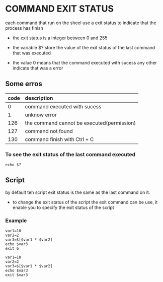# COMMAND EXIT STATUS

each command that run on the sheel use a exit status to indicate that the process has finish

- the exit status is a integer between 0 and 255

- the variable $? store the value of the exit status of the last command that was executed

- the value 0 means that the command executed with sucess any other indicate that was a error

## Some erros

| code | description |
|:-----|:------------|
|0| command executed with sucess|
|1| unknow error |
|126| the command cannot be executed(permission)|
|127| command not found |
|130| command finish with Ctrl + C |

### To see the exit status of the last command executed

```
echo $?
```

## Script

by default teh script exit status is the same as the last command on it.

- to change the exit status of the script the exit command can be use, it enable you to specify the exit status of the script

### Example

```
var1=10
var2=2
var3=$[$var1 * $var2]
echo $var3
exit 6
```

```
var1=10
var2=2
var3=$[$var1 * $var2]
echo $var3
exit $var3
```